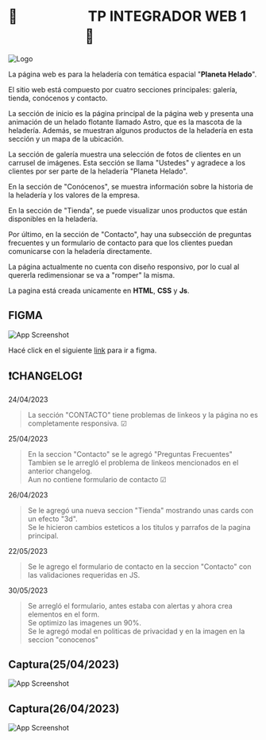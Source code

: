 

# 🚀 ㅤㅤㅤㅤㅤ TP INTEGRADOR WEB 1ㅤㅤㅤㅤㅤㅤ🚀




![Logo](https://i.ibb.co/tB2knVk/Mesa-de-trabajo-1.png)

La página web es para la heladería con temática espacial "**Planeta Helado**".

El sitio web está compuesto por cuatro secciones principales: galería, tienda, conócenos y contacto.

La sección de inicio es la página principal de la página web y presenta una animación de un helado flotante llamado Astro, que es la mascota de la heladería. Además, se muestran algunos productos de la heladería en esta sección y un mapa de la ubicación.

La sección de galería muestra una selección de fotos de clientes en un carrusel de imágenes. Esta sección se llama "Ustedes" y agradece a los clientes por ser parte de la heladería "Planeta Helado".

En la sección de "Conócenos", se muestra información sobre la historia de la heladería y los valores de la empresa.

En la sección de "Tienda", se puede visualizar unos productos que están disponibles en la heladería.

Por último, en la sección de "Contacto", hay una subsección de preguntas frecuentes y un formulario de contacto para que los clientes puedan comunicarse con la heladería directamente.

La página actualmente no cuenta con diseño responsivo, por lo cual al quererla redimensionar se va a "romper" la misma.

La pagina está creada unicamente en **HTML**, **CSS** y **Js**.



## FIGMA

![App Screenshot](https://i.ibb.co/16C6RhT/Style-Guide.png)

Hacé click en el siguiente [link](https://www.figma.com/file/fjsR9jZ1fci1xNxtR3Bevf/Heladeria-Planeta-Helado?type=design&node-id=134%3A128&t=rZCuKzIC1Nb7O3Fu-1) para ir a figma.

## ❗CHANGELOG❗

24/04/2023 

> La sección "CONTACTO" tiene problemas de linkeos y la página no es completamente responsiva.        ☑

25/04/2023

> En la seccion "Contacto" se le agregó "Preguntas Frecuentes" <br>
> Tambien se le arregló el problema de linkeos mencionados en el anterior changelog. <br>
> Aun no contiene formulario de contacto                                                              ☑

26/04/2023

> Se le agregó una nueva seccion "Tienda" mostrando unas cards con un efecto "3d". <br>
> Se le hicieron cambios esteticos a los titulos y parrafos de la pagina principal.


22/05/2023
> Se le agrego el formulario de contacto en la seccion "Contacto" con las validaciones requeridas en JS.

30/05/2023
> Se arregló el formulario, antes estaba con alertas y ahora crea elementos en el form. <br>
> Se optimizo las imagenes un 90%. <br>
> Se le agregó modal en politicas de privacidad y en la imagen en la seccion "conocenos"

## Captura(25/04/2023)

![App Screenshot](https://i.ibb.co/8MczFR4/image.png)

## Captura(26/04/2023)
![App Screenshot](https://i.ibb.co/qRdt3Zz/Captura-de-pantalla-2023-04-26-161217.png)




